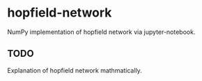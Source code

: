 # hopfield-network
NumPy implementation of hopfield network via jupyter-notebook.

## TODO
Explanation of hopfield network mathmatically.

